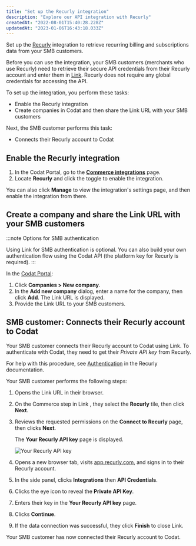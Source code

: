 ```yaml
---
title: "Set up the Recurly integration"
description: "Explore our API integration with Recurly"
createdAt: "2022-08-01T15:40:28.228Z"
updatedAt: "2023-01-06T16:43:18.033Z"
---
```


Set up the [Recurly](/commerce-recurly) integration to retrieve recurring billing and subscriptions data from your SMB customers.

Before you can use the integration, your SMB customers (merchants who use Recurly) need to retrieve their secure API credentials from their Recurly account and enter them in [Link](/auth-flow). Recurly does not require any global credentials for accessing the API.

To set up the integration, you perform these tasks:

- Enable the Recurly integration
- Create companies in Codat and then share the Link URL with your SMB customers

Next, the SMB customer performs this task:

- Connects their Recurly account to Codat

## Enable the Recurly integration

1. In the Codat Portal, go to the <a className="external" href="https://app.codat.io/settings/integrations/commerce" target="blank">**Commerce integrations**</a> page.
2. Locate **Recurly** and click the toggle to enable the integration.

You can also click **Manage** to view the integration's settings page, and then enable the integration from there.

## Create a company and share the Link URL with your SMB customers

:::note Options for SMB authentication

Using Link for SMB authentication is optional. You can also build your own authentication flow using the Codat API (the platform key for Recurly is required).
:::

In the <a className="external" href="https://app.codat.io" target="_blank">Codat Portal</a>:

1. Click **Companies > New company**.
2. In the **Add new company** dialog, enter a name for the company, then click **Add**. The Link URL is displayed.
3. Provide the Link URL to your SMB customers.

## SMB customer: Connects their Recurly account to Codat

Your SMB customer connects their Recurly account to Codat using Link. To authenticate with Codat, they need to get their _Private API key_ from Recurly.

For help with this procedure, see <a className="external" href="https://developers.recurly.com/api-v2/v2.29/index.html#section/Authentication" target="_blank">Authentication</a> in the Recurly documentation.

Your SMB customer performs the following steps:

1. Opens the Link URL in their browser.

2. On the Commerce step in Link , they select the **Recurly** tile, then click **Next**.

3. Reviews the requested permissions on the **Connect to Recurly** page, then clicks **Next**.

   The **Your Recurly API key** page is displayed.

   ![Your Recurly API key](https://files.readme.io/3df665f-your-recurly-api-key-masked.png "The Your Recurly API key page")

4. Opens a new browser tab, visits <a className="external" href="https://app.recurly.com/" target="_blank">app.recurly.com</a>, and signs in to their Recurly account.

5. In the side panel, clicks **Integrations** then **API Credentials**.

6. Clicks the eye icon to reveal the **Private API Key**.

7. Enters their key in the **Your Recurly API key** page.

8. Clicks **Continue**.

9. If the data connection was successful, they click **Finish** to close Link.

Your SMB customer has now connected their Recurly account to Codat.
